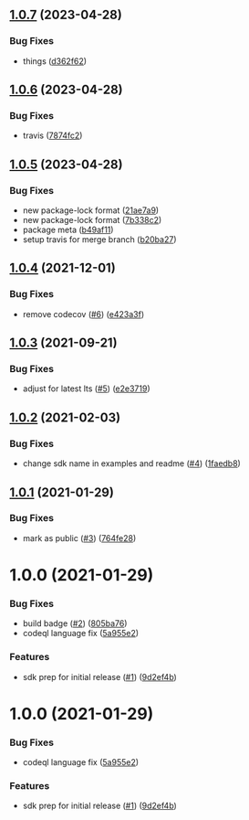 ## [1.0.7](https://github.com/IBM/sql-query-node-sdk/compare/v1.0.6...v1.0.7) (2023-04-28)


### Bug Fixes

* things ([d362f62](https://github.com/IBM/sql-query-node-sdk/commit/d362f62e73d405fe48e46ad616b0393832c6a139))

## [1.0.6](https://github.com/IBM/sql-query-node-sdk/compare/v1.0.5...v1.0.6) (2023-04-28)


### Bug Fixes

* travis ([7874fc2](https://github.com/IBM/sql-query-node-sdk/commit/7874fc2d9fea893ce4f2d7b29e79d339cd470e0c))

## [1.0.5](https://github.com/IBM/sql-query-node-sdk/compare/v1.0.4...v1.0.5) (2023-04-28)


### Bug Fixes

* new package-lock format ([21ae7a9](https://github.com/IBM/sql-query-node-sdk/commit/21ae7a9171bf8639733ca3d05538ed5259a86a25))
* new package-lock format ([7b338c2](https://github.com/IBM/sql-query-node-sdk/commit/7b338c263daff74adaae94f296cf7653ad55a1c1))
* package meta ([b49af11](https://github.com/IBM/sql-query-node-sdk/commit/b49af11a2d1e69a48e809b2ed1f4708039525453))
* setup travis for merge branch ([b20ba27](https://github.com/IBM/sql-query-node-sdk/commit/b20ba27a52af8caf16b310b3f38714513cd0edfa))

## [1.0.4](https://github.com/IBM/sql-query-node-sdk/compare/v1.0.3...v1.0.4) (2021-12-01)


### Bug Fixes

* remove codecov ([#6](https://github.com/IBM/sql-query-node-sdk/issues/6)) ([e423a3f](https://github.com/IBM/sql-query-node-sdk/commit/e423a3fb7648923d373f7377a610e22a0959b94f))

## [1.0.3](https://github.com/IBM/sql-query-node-sdk/compare/v1.0.2...v1.0.3) (2021-09-21)


### Bug Fixes

* adjust for latest lts ([#5](https://github.com/IBM/sql-query-node-sdk/issues/5)) ([e2e3719](https://github.com/IBM/sql-query-node-sdk/commit/e2e3719afd3c9c967ebeb417a31c27d7df7f1dc7))

## [1.0.2](https://github.com/IBM/sql-query-node-sdk/compare/v1.0.1...v1.0.2) (2021-02-03)


### Bug Fixes

* change sdk name in examples and readme ([#4](https://github.com/IBM/sql-query-node-sdk/issues/4)) ([1faedb8](https://github.com/IBM/sql-query-node-sdk/commit/1faedb81fdaa3fa789804753f8e57209bf2fd5b6))

## [1.0.1](https://github.com/IBM/sql-query-node-sdk/compare/v1.0.0...v1.0.1) (2021-01-29)


### Bug Fixes

* mark as public ([#3](https://github.com/IBM/sql-query-node-sdk/issues/3)) ([764fe28](https://github.com/IBM/sql-query-node-sdk/commit/764fe28b73028e5052d5af1cfdd3af1899179b1a))

# 1.0.0 (2021-01-29)


### Bug Fixes

* build badge ([#2](https://github.com/IBM/sql-query-node-sdk/issues/2)) ([805ba76](https://github.com/IBM/sql-query-node-sdk/commit/805ba767617fbc76062eba96469afeea617ad927))
* codeql language fix ([5a955e2](https://github.com/IBM/sql-query-node-sdk/commit/5a955e24854bfc4bf575b4935ac3878220bffe50))


### Features

* sdk prep for initial release ([#1](https://github.com/IBM/sql-query-node-sdk/issues/1)) ([9d2ef4b](https://github.com/IBM/sql-query-node-sdk/commit/9d2ef4b4ece24aefced8bbac3fc83708f93ebb32))

# 1.0.0 (2021-01-29)


### Bug Fixes

* codeql language fix ([5a955e2](https://github.com/IBM/sql-query-node-sdk/commit/5a955e24854bfc4bf575b4935ac3878220bffe50))


### Features

* sdk prep for initial release ([#1](https://github.com/IBM/sql-query-node-sdk/issues/1)) ([9d2ef4b](https://github.com/IBM/sql-query-node-sdk/commit/9d2ef4b4ece24aefced8bbac3fc83708f93ebb32))
